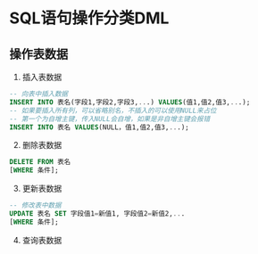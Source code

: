 
# SQL语句操作分类DML
## 操作表数据
1. 插入表数据
```sql
-- 向表中插入数据
INSERT INTO 表名(字段1,字段2,字段3,...) VALUES(值1,值2,值3,...);
-- 如果要插入所有列，可以省略别名，不插入的可以使用NULL来占位
-- 第一个为自增主键，传入NULL会自增，如果是非自增主键会报错
INSERT INTO 表名 VALUES(NULL，值1,值2,值3,...);
```
2. 删除表数据
```sql
DELETE FROM 表名
[WHERE 条件];
```
3. 更新表数据
```sql
-- 修改表中数据
UPDATE 表名 SET 字段值1=新值1, 字段值2=新值2,... 
[WHERE 条件];
```
4. 查询表数据
